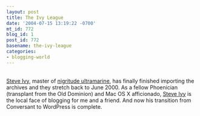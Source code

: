 ```yaml
---
layout: post
title: The Ivy League
date: '2004-07-15 13:19:22 -0700'
mt_id: 772
blog_id: 1
post_id: 772
basename: the-ivy-league
categories:
- blogging-world
---
```

<br /><a href="http://www.redmonk.net/">Steve Ivy</a>, master of <a href="http://www.redmonk.net/">nigritude ultramarine</a>, has finally finished importing the archives and they stretch back to June 2000. As a fellow Phoenician (transplant from the Old Dominion) and Mac OS X afficionado, <a href="http://www.redmonk.net/">Steve Ivy</a> is the local face of blogging for me and a friend. And now his transition from Conversant to WordPress is complete.<br /><br /><br />
